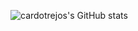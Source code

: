 



![cardotrejos's GitHub stats](https://github-readme-stats-git-main-cardotrejos.vercel.app/api?username=cardotrejos&theme=merko&show_icons=true)
